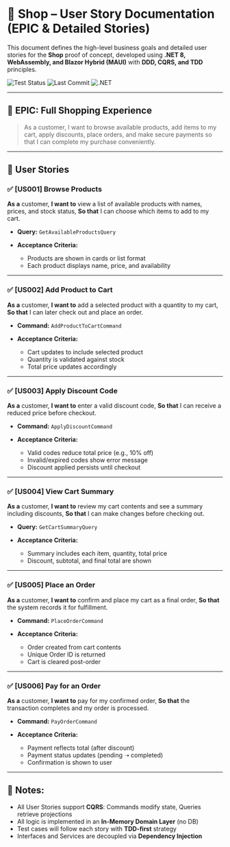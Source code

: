 ﻿# 🛒 Shop – User Story Documentation (EPIC & Detailed Stories)

This document defines the high-level business goals and detailed user stories for the **Shop** proof of concept, developed using **.NET 8,  WebAssembly, and Blazor Hybrid (MAUI)** with **DDD, CQRS, and TDD** principles.

![Test Status](https://github.com/EhsanHosseiniDev/ShopProject/actions/workflows/RunTest.yml/badge.svg)
![Last Commit](https://img.shields.io/github/last-commit/EhsanHosseiniDev/ShopProject)
![.NET](https://img.shields.io/badge/.NET-8.0-blue)

---

## 📌 EPIC: Full Shopping Experience

> As a customer, I want to browse available products, add items to my cart, apply discounts, place orders, and make secure payments so that I can complete my purchase conveniently.

---

## 📘 User Stories

### ✅ \[US001] Browse Products

**As a** customer,
**I want to** view a list of available products with names, prices, and stock status,
**So that** I can choose which items to add to my cart.

* **Query:** `GetAvailableProductsQuery`
* **Acceptance Criteria:**

  * Products are shown in cards or list format
  * Each product displays name, price, and availability

---

### ✅ \[US002] Add Product to Cart

**As a** customer,
**I want to** add a selected product with a quantity to my cart,
**So that** I can later check out and place an order.

* **Command:** `AddProductToCartCommand`
* **Acceptance Criteria:**

  * Cart updates to include selected product
  * Quantity is validated against stock
  * Total price updates accordingly

---

### ✅ \[US003] Apply Discount Code

**As a** customer,
**I want to** enter a valid discount code,
**So that** I can receive a reduced price before checkout.

* **Command:** `ApplyDiscountCommand`
* **Acceptance Criteria:**

  * Valid codes reduce total price (e.g., 10% off)
  * Invalid/expired codes show error message
  * Discount applied persists until checkout

---

### ✅ \[US004] View Cart Summary

**As a** customer,
**I want to** review my cart contents and see a summary including discounts,
**So that** I can make changes before checking out.

* **Query:** `GetCartSummaryQuery`
* **Acceptance Criteria:**

  * Summary includes each item, quantity, total price
  * Discount, subtotal, and final total are shown

---

### ✅ \[US005] Place an Order

**As a** customer,
**I want to** confirm and place my cart as a final order,
**So that** the system records it for fulfillment.

* **Command:** `PlaceOrderCommand`
* **Acceptance Criteria:**

  * Order created from cart contents
  * Unique Order ID is returned
  * Cart is cleared post-order

---

### ✅ \[US006] Pay for an Order

**As a** customer,
**I want to** pay for my confirmed order,
**So that** the transaction completes and my order is processed.

* **Command:** `PayOrderCommand`
* **Acceptance Criteria:**

  * Payment reflects total (after discount)
  * Payment status updates (pending ➝ completed)
  * Confirmation is shown to user

---

## 🧰 Notes:

* All User Stories support **CQRS**: Commands modify state, Queries retrieve projections
* All logic is implemented in an **In-Memory Domain Layer** (no DB)
* Test cases will follow each story with **TDD-first** strategy
* Interfaces and Services are decoupled via **Dependency Injection**
